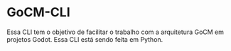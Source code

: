 # GoCM-CLI
Essa CLI tem o objetivo de facilitar o trabalho com a arquitetura GoCM em projetos Godot. Essa CLI está sendo feita em Python.
